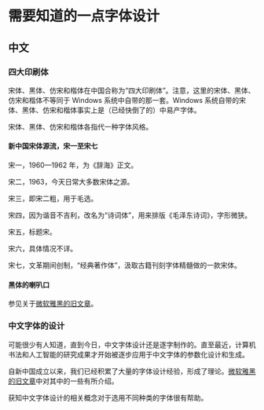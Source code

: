 # 需要知道的一点字体设计

## 中文

### 四大印刷体

宋体、黑体、仿宋和楷体在中国合称为“四大印刷体”。注意，这里的宋体、黑体、仿宋和楷体不等同于 Windows 系统中自带的那一套。Windows 系统自带的宋体、黑体、仿宋和楷体事实上是（已经快倒了的）中易产字体。

宋体、黑体、仿宋和楷体各指代一种字体风格。

#### 新中国宋体源流，宋一至宋七

宋一，1960—1962 年，为《辞海》正文。

宋二，1963，今天日常大多数宋体之源。

宋三，即宋二粗，用于毛选。

宋四，因为谐音不吉利，改名为“诗词体”，用来排版《毛泽东诗词》，字形微狭。

宋五，标题宋。

宋六，具体情况不详。

宋七，文革期间创制，“经典著作体”，汲取古籍刊刻字体精髓做的一款宋体。

#### 黑体的喇叭口

参见关于[微软雅黑的旧文章](old-articles/microsoft-yahei.md)。

### 中文字体的设计

可能很少有人知道，直到今日，中文字体设计还是逐字制作的。直至最近，计算机书法和人工智能的研究成果才开始被逐步应用于中文字体的参数化设计和生成。

自新中国成立以来，我们已经积累了大量的字体设计经验，形成了理论。[微软雅黑的旧文章](old-articles/microsoft-yahei.md)中对其中的一些有所介绍。

获知中文字体设计的相关概念对于选用不同种类的字体很有帮助。